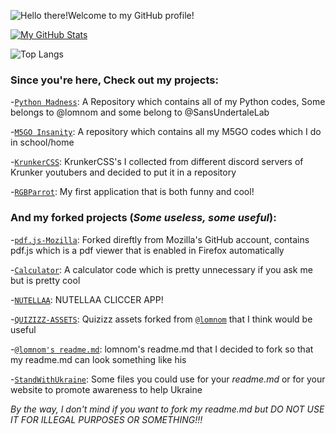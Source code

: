![Hello there!Welcome to my GitHub profile!](https://user-images.githubusercontent.com/105401901/174014066-9819fa57-a89a-4105-8222-1b745c121232.png)



[![My GitHub Stats](https://github-readme-stats.vercel.app/api?username=AmiiHub&show_icons=true&theme=cobalt&border_radius=10)
](https://camo.githubusercontent.com/e2b184c424c90984c0e4cdd2064d91674190aa323c3842ed202d04bd80cd2044/68747470733a2f2f6769746875622d726561646d652d73746174732e76657263656c2e6170702f6170693f757365726e616d653d616e7572616768617a72612673686f775f69636f6e733d7472756526686964653d636f6e74726962732c7072732663616368655f7365636f6e64733d3836343030267468656d653d6d65726b6f)

![Top Langs](https://github-readme-stats.vercel.app/api/top-langs/?username=AmiiHUb&theme=tokyonight)

### Since you're here, Check out my projects:


-[`Python Madness`](https://github.com/AmiiHub/Python-Madness): A Repository which contains all of my Python codes, Some belongs to @lomnom and some belong to @SansUndertaleLab

-[`M5GO Insanity`](https://github.com/AmiiHub/M5GO-Insanity): A repository which contains all my M5GO codes which I do in school/home

-[`KrunkerCSS`](https://github.com/AmiiHub/KrunkerCSS): KrunkerCSS's I collected from different discord servers of Krunker youtubers and decided to put it in a repository

-[`RGBParrot`](https://github.com/AmiiHub/RGBParrot): My first application that is both funny and cool!

### And my forked projects (*Some useless, some useful*):
-[`pdf.js-Mozilla`](https://github.com/AmiiHub/pdf.js-Mozilla): Forked direftly from Mozilla's GitHub account, contains pdf.js which is a pdf viewer that is enabled in Firefox automatically

-[`Calculator`](https://github.com/AmiiHub/Calculator): A calculator code which is pretty unnecessary if you ask me but is pretty cool 

-[`NUTELLAA`](https://github.com/AmiiHub/NUTELLAA): NUTELLAA CLICCER APP!

-[`QUIZIZZ-ASSETS`](https://github.com/AmiiHub/QUIZIZZ-ASSETS): Quizizz assets forked from [`@lomnom`](https://github.com/lomnom) that I think would be useful

-[`@lomnom's readme.md`](https://github.com/lomnom/lomnom): lomnom's readme.md that I decided to fork so that my readme.md can look something like his 

-[`StandWithUkraine`](https://github.com/AmiiHub/StandWithUkraine): Some files you could use for your *readme.md* or for your website to promote awareness to help Ukraine

*By the way, I don't mind if you want to fork my readme.md but DO NOT USE IT FOR ILLEGAL PURPOSES OR SOMETHING!!!*
